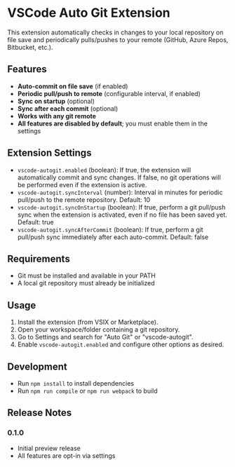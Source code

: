 # VSCode Auto Git Extension

This extension automatically checks in changes to your local repository on file save and periodically pulls/pushes to your remote (GitHub, Azure Repos, Bitbucket, etc.).

## Features
- **Auto-commit on file save** (if enabled)
- **Periodic pull/push to remote** (configurable interval, if enabled)
- **Sync on startup** (optional)
- **Sync after each commit** (optional)
- **Works with any git remote**
- **All features are disabled by default**; you must enable them in the settings

## Extension Settings
- `vscode-autogit.enabled` (boolean): If true, the extension will automatically commit and sync changes. If false, no git operations will be performed even if the extension is active.
- `vscode-autogit.syncInterval` (number): Interval in minutes for periodic pull/push to the remote repository. Default: 10
- `vscode-autogit.syncOnStartup` (boolean): If true, perform a git pull/push sync when the extension is activated, even if no file has been saved yet. Default: true
- `vscode-autogit.syncAfterCommit` (boolean): If true, perform a git pull/push sync immediately after each auto-commit. Default: false

## Requirements
- Git must be installed and available in your PATH
- A local git repository must already be initialized

## Usage
1. Install the extension (from VSIX or Marketplace).
2. Open your workspace/folder containing a git repository.
3. Go to Settings and search for "Auto Git" or "vscode-autogit".
4. Enable `vscode-autogit.enabled` and configure other options as desired.

## Development
- Run `npm install` to install dependencies
- Run `npm run compile` or `npm run webpack` to build

## Release Notes

### 0.1.0
- Initial preview release
- All features are opt-in via settings
